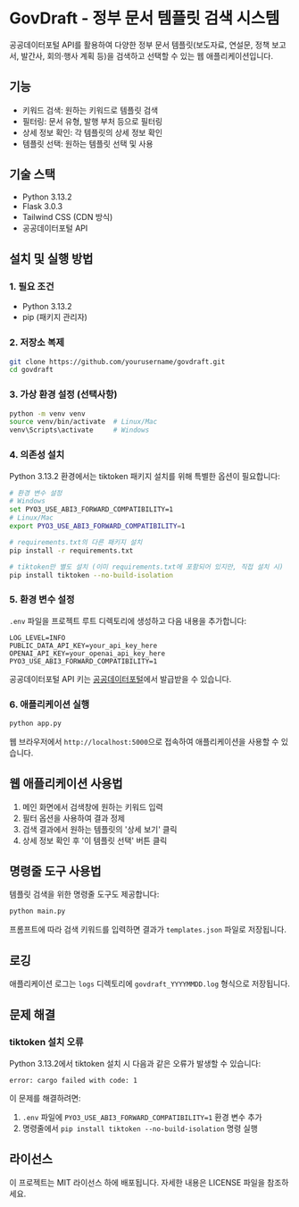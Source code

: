 # GovDraft - 정부 문서 템플릿 검색 시스템

공공데이터포털 API를 활용하여 다양한 정부 문서 템플릿(보도자료, 연설문, 정책 보고서, 발간사, 회의·행사 계획 등)을 검색하고 선택할 수 있는 웹 애플리케이션입니다.

## 기능

- 키워드 검색: 원하는 키워드로 템플릿 검색
- 필터링: 문서 유형, 발행 부처 등으로 필터링
- 상세 정보 확인: 각 템플릿의 상세 정보 확인
- 템플릿 선택: 원하는 템플릿 선택 및 사용

## 기술 스택

- Python 3.13.2
- Flask 3.0.3
- Tailwind CSS (CDN 방식)
- 공공데이터포털 API

## 설치 및 실행 방법

### 1. 필요 조건

- Python 3.13.2
- pip (패키지 관리자)

### 2. 저장소 복제

```bash
git clone https://github.com/yourusername/govdraft.git
cd govdraft
```

### 3. 가상 환경 설정 (선택사항)

```bash
python -m venv venv
source venv/bin/activate  # Linux/Mac
venv\Scripts\activate     # Windows
```

### 4. 의존성 설치

Python 3.13.2 환경에서는 tiktoken 패키지 설치를 위해 특별한 옵션이 필요합니다:

```bash
# 환경 변수 설정
# Windows
set PYO3_USE_ABI3_FORWARD_COMPATIBILITY=1
# Linux/Mac
export PYO3_USE_ABI3_FORWARD_COMPATIBILITY=1

# requirements.txt의 다른 패키지 설치
pip install -r requirements.txt

# tiktoken만 별도 설치 (이미 requirements.txt에 포함되어 있지만, 직접 설치 시)
pip install tiktoken --no-build-isolation
```

### 5. 환경 변수 설정

`.env` 파일을 프로젝트 루트 디렉토리에 생성하고 다음 내용을 추가합니다:

```
LOG_LEVEL=INFO
PUBLIC_DATA_API_KEY=your_api_key_here
OPENAI_API_KEY=your_openai_api_key_here
PYO3_USE_ABI3_FORWARD_COMPATIBILITY=1
```

공공데이터포털 API 키는 [공공데이터포털](https://www.data.go.kr/)에서 발급받을 수 있습니다.

### 6. 애플리케이션 실행

```bash
python app.py
```

웹 브라우저에서 `http://localhost:5000`으로 접속하여 애플리케이션을 사용할 수 있습니다.

## 웹 애플리케이션 사용법

1. 메인 화면에서 검색창에 원하는 키워드 입력
2. 필터 옵션을 사용하여 결과 정제
3. 검색 결과에서 원하는 템플릿의 '상세 보기' 클릭
4. 상세 정보 확인 후 '이 템플릿 선택' 버튼 클릭

## 명령줄 도구 사용법

템플릿 검색을 위한 명령줄 도구도 제공합니다:

```bash
python main.py
```

프롬프트에 따라 검색 키워드를 입력하면 결과가 `templates.json` 파일로 저장됩니다.

## 로깅

애플리케이션 로그는 `logs` 디렉토리에 `govdraft_YYYYMMDD.log` 형식으로 저장됩니다.

## 문제 해결

### tiktoken 설치 오류

Python 3.13.2에서 tiktoken 설치 시 다음과 같은 오류가 발생할 수 있습니다:

```
error: cargo failed with code: 1 
```

이 문제를 해결하려면:

1. `.env` 파일에 `PYO3_USE_ABI3_FORWARD_COMPATIBILITY=1` 환경 변수 추가
2. 명령줄에서 `pip install tiktoken --no-build-isolation` 명령 실행

## 라이선스

이 프로젝트는 MIT 라이선스 하에 배포됩니다. 자세한 내용은 LICENSE 파일을 참조하세요. 